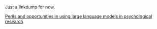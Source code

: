 Just a linkdump for now.

[Perils and opportunities in using large language models in psychological research](https://academic.oup.com/pnasnexus/article/3/7/pgae245/7712371)
